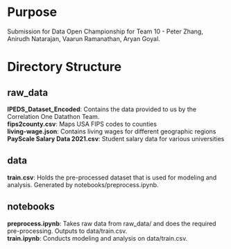 # Purpose
Submission for Data Open Championship for Team 10 - Peter Zhang, Anirudh Natarajan, Vaarun Ramanathan, Aryan Goyal.

# Directory Structure

## raw_data
**IPEDS_Dataset_Encoded**: Contains the data provided to us by the Correlation One Datathon Team.<br>
**fips2county.csv**: Maps USA FIPS codes to counties<br>
**living-wage.json**: Contains living wages for different geographic regions<br>
**PayScale Salary Data 2021.csv**: Student salary data for various universities

## data
**train.csv**: Holds the pre-processed dataset that is used for modeling and analysis. Generated by notebooks/preprocess.ipynb.

## notebooks
**preprocess.ipynb**: Takes raw data from raw_data/ and does the required pre-processing. Outputs to data/train.csv.<br>
**train.ipynb**: Conducts modeling and analysis on data/train.csv.